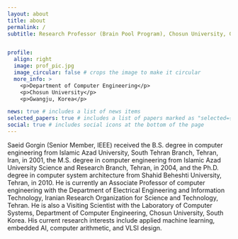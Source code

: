 ```yaml
---
layout: about
title: about
permalink: /
subtitle: Research Professor (Brain Pool Program), Chosun University, Gwangju, Korea <br> Associate Professor, Iranian Research Organization for Science and Technology, Tehran, Iran.


profile:
  align: right
  image: prof_pic.jpg
  image_circular: false # crops the image to make it circular
  more_info: >
    <p>Department of Computer Engineering</p>
    <p>Chosun University</p>
    <p>Gwangju, Korea</p>

news: true # includes a list of news items
selected_papers: true # includes a list of papers marked as "selected={true}"
social: true # includes social icons at the bottom of the page
---
```


Saeid Gorgin (Senior Member, IEEE) received the B.S. degree in computer engineering from Islamic Azad University, South Tehran Branch, Tehran, Iran, in 2001, the M.S. degree in computer engineering from Islamic Azad University Science and Research Branch, Tehran, in 2004, and the Ph.D. degree in computer system architecture from Shahid Beheshti University, Tehran, in 2010. He is currently an Associate Professor of computer engineering with the Department of Electrical Engineering and Information Technology, Iranian Research Organization for Science and Technology, Tehran. He is also a Visiting Scientist with the Laboratory of Computer Systems, Department of Computer Engineering, Chosun University, South Korea. His current research interests include applied machine learning, embedded AI, computer arithmetic, and VLSI design.